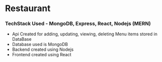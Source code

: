 # Restaurant

### TechStack Used - MongoDB, Express, React, Nodejs (MERN)

* Api Created for adding, updating, viewing, deleting Menu items stored in DataBase
* Database used is MongoDB
* Backend created using Nodejs
* Frontend created using React